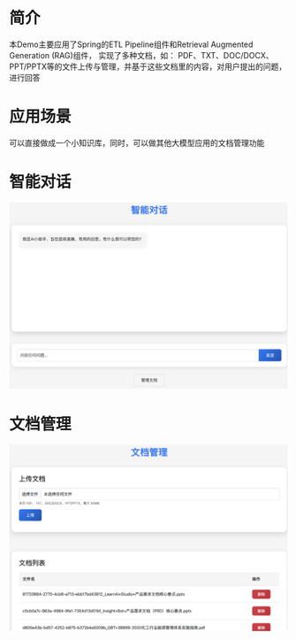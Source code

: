 # 简介
本Demo主要应用了Spring的ETL Pipeline组件和Retrieval Augmented Generation (RAG)组件，
实现了多种文档，如： PDF、TXT、DOC/DOCX、PPT/PPTX等的文件上传与管理，并基于这些文档里的内容，对用户提出的问题，进行回答
# 应用场景
可以直接做成一个小知识库，同时，可以做其他大模型应用的文档管理功能
# 智能对话
![智能对话](chat.png)
# 文档管理
![](doc.png)